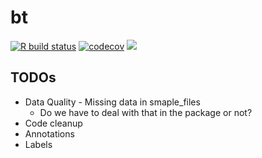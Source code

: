 # bt

[![R build status](https://github.com/yvesmauron/bt/workflows/R-CMD-check/badge.svg)](https://github.com/yvesmauron/bt/actions) [![codecov](https://codecov.io/gh/yvesmauron/bt/branch/master/graph/badge.svg)](https://codecov.io/gh/yvesmauron/bt) [![](https://img.shields.io/badge/lifecycle-development-blue.svg)](https://www.tidyverse.org/lifecycle/#development)


## TODOs

- Data Quality - Missing data in smaple_files
  - Do we have to deal with that in the package or not?
- Code cleanup
- Annotations
- Labels
 
